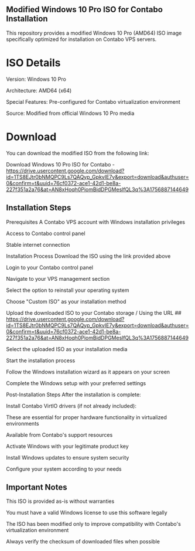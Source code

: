 ## Modified Windows 10 Pro ISO for Contabo Installation
This repository provides a modified Windows 10 Pro (AMD64) ISO image specifically optimized for installation on Contabo VPS servers.

# ISO Details
Version: Windows 10 Pro

Architecture: AMD64 (x64)

Special Features: Pre-configured for Contabo virtualization environment

Source: Modified from official Windows 10 Pro media

# Download
You can download the modified ISO from the following link:

Download Windows 10 Pro ISO for Contabo - https://drive.usercontent.google.com/download?id=1TS8EJtr0bNMQPC9Ls7QAQyp_GpkvIE7y&export=download&authuser=0&confirm=t&uuid=76cf0372-ace1-42d1-be8a-227f351a2a76&at=AN8xHoqh0PiomBidDPGMeslfQL3q%3A1756887144649

## Installation Steps
Prerequisites
A Contabo VPS account with Windows installation privileges

Access to Contabo control panel

Stable internet connection

Installation Process
Download the ISO using the link provided above

Login to your Contabo control panel

Navigate to your VPS management section

Select the option to reinstall your operating system

Choose "Custom ISO" as your installation method

Upload the downloaded ISO to your Contabo storage / Using the URL ## https://drive.usercontent.google.com/download?id=1TS8EJtr0bNMQPC9Ls7QAQyp_GpkvIE7y&export=download&authuser=0&confirm=t&uuid=76cf0372-ace1-42d1-be8a-227f351a2a76&at=AN8xHoqh0PiomBidDPGMeslfQL3q%3A1756887144649

Select the uploaded ISO as your installation media

Start the installation process

Follow the Windows installation wizard as it appears on your screen

Complete the Windows setup with your preferred settings

Post-Installation Steps
After the installation is complete:

Install Contabo VirtIO drivers (if not already included):

These are essential for proper hardware functionality in virtualized environments

Available from Contabo's support resources

Activate Windows with your legitimate product key

Install Windows updates to ensure system security

Configure your system according to your needs

## Important Notes
This ISO is provided as-is without warranties

You must have a valid Windows license to use this software legally

The ISO has been modified only to improve compatibility with Contabo's virtualization environment

Always verify the checksum of downloaded files when possible
